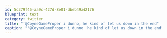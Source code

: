 ```yaml
---
id: 5c379f45-aa9c-427d-8e01-dbeb49ad2176
blueprint: text
category: twitter
title: "'@CoyneGameProper i dunno, he kind of let us down in the end"
caption: "'@CoyneGameProper i dunno, he kind of let us down in the end"
---
```

